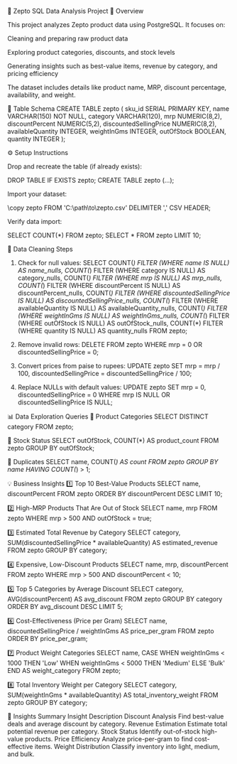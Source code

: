 🛒 Zepto SQL Data Analysis Project
📖 Overview

This project analyzes Zepto product data using PostgreSQL.
It focuses on:

Cleaning and preparing raw product data

Exploring product categories, discounts, and stock levels

Generating insights such as best-value items, revenue by category, and pricing efficiency

The dataset includes details like product name, MRP, discount percentage, availability, and weight.

🧱 Table Schema
CREATE TABLE zepto (
  sku_id SERIAL PRIMARY KEY,
  name VARCHAR(150) NOT NULL,
  category VARCHAR(120),
  mrp NUMERIC(8,2),
  discountPercent NUMERIC(5,2),
  discountedSellingPrice NUMERIC(8,2),
  availableQuantity INTEGER,
  weightInGms INTEGER,
  outOfStock BOOLEAN,
  quantity INTEGER
);

⚙️ Setup Instructions

Drop and recreate the table (if already exists):

DROP TABLE IF EXISTS zepto;
CREATE TABLE zepto (...);


Import your dataset:

\copy zepto FROM 'C:\path\to\zepto.csv' DELIMITER ',' CSV HEADER;


Verify data import:

SELECT COUNT(*) FROM zepto;
SELECT * FROM zepto LIMIT 10;

🧹 Data Cleaning Steps
1. Check for null values:
SELECT
  COUNT(*) FILTER (WHERE name IS NULL) AS name_nulls,
  COUNT(*) FILTER (WHERE category IS NULL) AS category_nulls,
  COUNT(*) FILTER (WHERE mrp IS NULL) AS mrp_nulls,
  COUNT(*) FILTER (WHERE discountPercent IS NULL) AS discountPercent_nulls,
  COUNT(*) FILTER (WHERE discountedSellingPrice IS NULL) AS discountedSellingPrice_nulls,
  COUNT(*) FILTER (WHERE availableQuantity IS NULL) AS availableQuantity_nulls,
  COUNT(*) FILTER (WHERE weightInGms IS NULL) AS weightInGms_nulls,
  COUNT(*) FILTER (WHERE outOfStock IS NULL) AS outOfStock_nulls,
  COUNT(*) FILTER (WHERE quantity IS NULL) AS quantity_nulls
FROM zepto;

2. Remove invalid rows:
DELETE FROM zepto
WHERE mrp = 0 OR discountedSellingPrice = 0;

3. Convert prices from paise to rupees:
UPDATE zepto
SET
  mrp = mrp / 100,
  discountedSellingPrice = discountedSellingPrice / 100;

4. Replace NULLs with default values:
UPDATE zepto
SET
  mrp = 0,
  discountedSellingPrice = 0
WHERE mrp IS NULL OR discountedSellingPrice IS NULL;

📊 Data Exploration Queries
🔹 Product Categories
SELECT DISTINCT category FROM zepto;

🔹 Stock Status
SELECT outOfStock, COUNT(*) AS product_count
FROM zepto
GROUP BY outOfStock;

🔹 Duplicates
SELECT name, COUNT(*) AS count
FROM zepto
GROUP BY name
HAVING COUNT(*) > 1;

💡 Business Insights
1️⃣ Top 10 Best-Value Products
SELECT name, discountPercent
FROM zepto
ORDER BY discountPercent DESC
LIMIT 10;

2️⃣ High-MRP Products That Are Out of Stock
SELECT name, mrp
FROM zepto
WHERE mrp > 500 AND outOfStock = true;

3️⃣ Estimated Total Revenue by Category
SELECT category, SUM(discountedSellingPrice * availableQuantity) AS estimated_revenue
FROM zepto
GROUP BY category;

4️⃣ Expensive, Low-Discount Products
SELECT name, mrp, discountPercent
FROM zepto
WHERE mrp > 500 AND discountPercent < 10;

5️⃣ Top 5 Categories by Average Discount
SELECT category, AVG(discountPercent) AS avg_discount
FROM zepto
GROUP BY category
ORDER BY avg_discount DESC
LIMIT 5;

6️⃣ Cost-Effectiveness (Price per Gram)
SELECT name, discountedSellingPrice / weightInGms AS price_per_gram
FROM zepto
ORDER BY price_per_gram;

7️⃣ Product Weight Categories
SELECT
  name,
  CASE
    WHEN weightInGms < 1000 THEN 'Low'
    WHEN weightInGms < 5000 THEN 'Medium'
    ELSE 'Bulk'
  END AS weight_category
FROM zepto;

8️⃣ Total Inventory Weight per Category
SELECT category, SUM(weightInGms * availableQuantity) AS total_inventory_weight
FROM zepto
GROUP BY category;

🧩 Insights Summary
Insight	Description
Discount Analysis	Find best-value deals and average discount by category.
Revenue Estimation	Estimate total potential revenue per category.
Stock Status	Identify out-of-stock high-value products.
Price Efficiency	Analyze price-per-gram to find cost-effective items.
Weight Distribution	Classify inventory into light, medium, and bulk.
